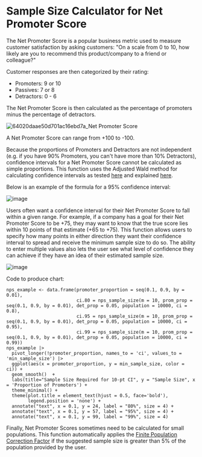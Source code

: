 # Sample Size Calculator for Net Promoter Score

The Net Promoter Score is a popular business metric used to measure customer satisfaction by asking customers: "On a scale from 0 to 10, how likely are you to recommend this product/company to a friend or colleague?"

Customer responses are then categorized by their rating:

* Promoters: 9 or 10
* Passives: 7 or 8
* Detractors: 0 - 6

The Net Promoter Score is then calculated as the percentage of promoters minus the percentage of detractors.

![64020daae50d701ac16ebd7a_Net Promoter Score](https://github.com/relock2/nps_sample_size/assets/16982081/a6ca4d39-1169-4a8f-8644-051d135d209c)

A Net Promoter Score can range from +100 to -100.

Because the proportions of Promoters and Detractors are not independent (e.g. if you have 90% Promoters, you can't have more than 10% Detractors), confidence intervals for a Net Promoter Score cannot be calculated as simple proportions. This function uses the Adjusted Wald method for calculating confidence intervals as tested [here](https://arxiv.org/pdf/1601.07235.pdf) and explained [here](https://www.tlfresearch.com/news-opinion/what-is-your-nps-margin-of-error/).

Below is an example of the formula for a 95% confidence interval:

![image](https://github.com/relock2/nps_sample_size/assets/16982081/4acb54df-630c-458c-bfcf-244bef3997f7)

Users often want a confidence interval for their Net Promoter Score to fall within a given range. For example, if a company has a goal for their Net Promoter Score to be +75, they may want to know that the true score lies within 10 points of that estimate (+65 to +75). This function allows users to specify how many points in either direction they want their confidence interval to spread and receive the minimum sample size to do so. The ability to enter multiple values also lets the user see what level of confidence they can achieve if they have an idea of their estimated sample size.

![image](https://github.com/relock2/nps_sample_size/assets/16982081/ad580099-7120-4731-bbd7-b8e2a568620e)

Code to produce chart:
```
nps_example <- data.frame(promoter_proportion = seq(0.1, 0.9, by = 0.01),
                          ci.80 = nps_sample_size(m = 10, prom_prop = seq(0.1, 0.9, by = 0.01), det_prop = 0.05, population = 10000, ci = 0.8),
                          ci.95 = nps_sample_size(m = 10, prom_prop = seq(0.1, 0.9, by = 0.01), det_prop = 0.05, population = 10000, ci = 0.95),
                          ci.99 = nps_sample_size(m = 10, prom_prop = seq(0.1, 0.9, by = 0.01), det_prop = 0.05, population = 10000, ci = 0.99))
nps_example |>
  pivot_longer(!promoter_proportion, names_to = 'ci', values_to = 'min_sample_size') |>
  ggplot(aes(x = promoter_proportion, y = min_sample_size, color = ci)) +
  geom_smooth()  + 
  labs(title="Sample Size Required for 10-pt CI", y = "Sample Size", x = 'Proportion of Promoters') +
  theme_minimal() +
  theme(plot.title = element_text(hjust = 0.5, face='bold'), 
        legend.position = 'none') +
  annotate("text", x = 0.1, y = 24, label = "80%", size = 4) +
  annotate("text", x = 0.1, y = 57, label = "95%", size = 4) +
  annotate("text", x = 0.1, y = 99, label = "99%", size = 4)
```

Finally, Net Promoter Scores sometimes need to be calculated for small populations. This function automatically applies the [Finite Population Correction Factor](https://openstax.org/books/introductory-business-statistics/pages/7-4-finite-population-correction-factor) if the suggested sample size is greater than 5% of the population provided by the user.
